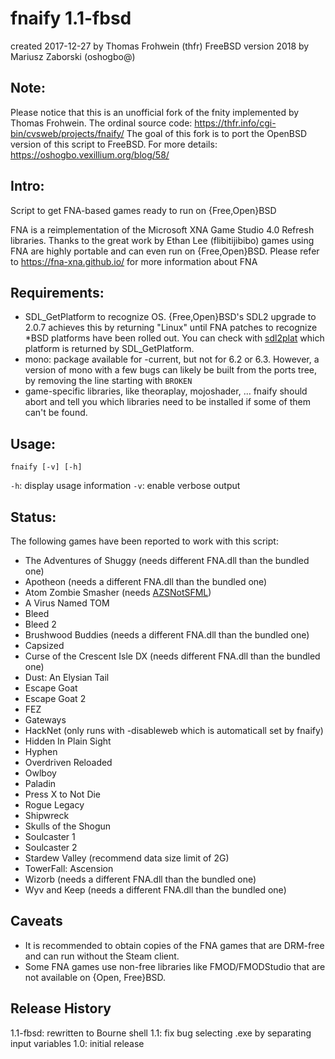 fnaify 1.1-fbsd
===============

created 2017-12-27
by Thomas Frohwein (thfr)
FreeBSD version 2018
by Mariusz Zaborski (oshogbo@)

Note:
-----
Please notice that this is an unofficial fork of the fnity implemented by Thomas Frohwein.
The ordinal source code: https://thfr.info/cgi-bin/cvsweb/projects/fnaify/
The goal of this fork is to port the OpenBSD version of this script to FreeBSD.
For more details: https://oshogbo.vexillium.org/blog/58/

Intro:
------
Script to get FNA-based games ready to run on {Free,Open}BSD

FNA is a reimplementation of the Microsoft XNA Game Studio 4.0 Refresh libraries.
Thanks to the great work by Ethan Lee (flibitijibibo) games using FNA are
highly portable and can even run on {Free,Open}BSD.
Please refer to https://fna-xna.github.io/ for more information about FNA

Requirements:
-------------

- SDL_GetPlatform to recognize OS. {Free,Open}BSD's SDL2 upgrade to 2.0.7
  achieves this by returning "Linux" until FNA patches to recognize
  *BSD platforms have been rolled out.
  You can check with [sdl2plat](https://github.com/thfrwn/sdl2plat)
  which platform is returned by SDL_GetPlatform.
- mono: package available for -current, but not for 6.2 or 6.3. However, a
  version of mono with a few bugs can likely be built from the ports tree, by
  removing the line starting with `BROKEN`
- game-specific libraries, like theoraplay, mojoshader, ... fnaify
  should abort and tell you which libraries need to be installed if
  some of them can't be found.

Usage:
------

`fnaify [-v] [-h]`

`-h`:	display usage information
`-v`:	enable verbose output

Status:
-------

The following games have been reported to work with this script:

* The Adventures of Shuggy (needs different FNA.dll than the bundled one)
* Apotheon (needs a different FNA.dll than the bundled one)
* Atom Zombie Smasher (needs [AZSNotSFML](https://github.com/flibitijibibo/AZSNotSFML))
* A Virus Named TOM
* Bleed
* Bleed 2
* Brushwood Buddies (needs a different FNA.dll than the bundled one)
* Capsized
* Curse of the Crescent Isle DX (needs different FNA.dll than the bundled one)
* Dust: An Elysian Tail
* Escape Goat
* Escape Goat 2
* FEZ
* Gateways
* HackNet (only runs with -disableweb which is automaticall set by fnaify)
* Hidden In Plain Sight
* Hyphen
* Overdriven Reloaded
* Owlboy
* Paladin
* Press X to Not Die
* Rogue Legacy
* Shipwreck
* Skulls of the Shogun
* Soulcaster 1
* Soulcaster 2
* Stardew Valley (recommend data size limit of 2G)
* TowerFall: Ascension
* Wizorb (needs a different FNA.dll than the bundled one)
* Wyv and Keep (needs a different FNA.dll than the bundled one)

Caveats
-------

* It is recommended to obtain copies of the FNA games that are DRM-free and can
  run without the Steam client.
* Some FNA games use non-free libraries like FMOD/FMODStudio that are not
  available on {Open, Free}BSD.

Release History
---------------

1.1-fbsd:	rewritten to Bourne shell
1.1:		fix bug selecting .exe by separating input variables
1.0:		initial release
